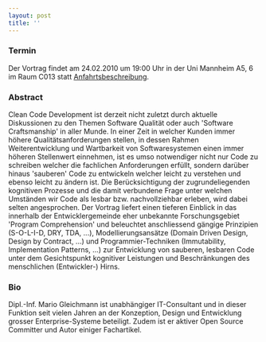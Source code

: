 ```yaml
---
layout: post
title: ''
---
```


### Termin

Der Vortrag findet am 24.02.2010 um 19:00 Uhr in der Uni Mannheim A5, 6 im Raum C013 statt [Anfahrtsbeschreibung](/getting-there).

### Abstract

Clean Code Development ist derzeit nicht zuletzt durch aktuelle Diskussionen zu den Themen Software Qualität oder auch 'Software Craftsmanship' in aller Munde. In einer Zeit in welcher Kunden immer höhere Qualitätsanforderungen stellen, in dessen Rahmen Weiterentwicklung und Wartbarkeit von Softwaresystemen einen immer höheren Stellenwert einnehmen, ist es umso notwendiger nicht nur Code zu schreiben welcher die fachlichen Anforderungen erfüllt, sondern darüber hinaus 'sauberen' Code zu entwickeln welcher leicht zu verstehen und ebenso leicht zu ändern ist. Die Berücksichtigung der zugrundeliegenden kognitiven Prozesse und die damit verbundene Frage unter welchen Umständen wir Code als lesbar bzw. nachvollziehbar erleben, wird dabei selten angesprochen. Der Vortrag liefert einen tieferen Einblick in das innerhalb der Entwicklergemeinde eher unbekannte Forschungsgebiet 'Program Comprehension' und beleuchtet anschliessend gängige Prinzipien (S-O-L-I-D, DRY, TDA, ...), Modellierungsansätze (Domain Driven Design, Design by Contract, ...) und Programmier-Techniken (Immutability, Implementation Patterns, ...) zur Entwicklung von sauberen, lesbaren Code unter dem Gesichtspunkt kognitiver Leistungen und Beschränkungen des menschlichen (Entwickler-) Hirns.

### Bio

Dipl.-Inf. Mario Gleichmann ist unabhängiger IT-Consultant und in dieser Funktion seit vielen Jahren an der Konzeption, Design und Entwicklung grosser Enterprise-Systeme beteiligt. Zudem ist er aktiver Open Source Committer und Autor einiger Fachartikel.
